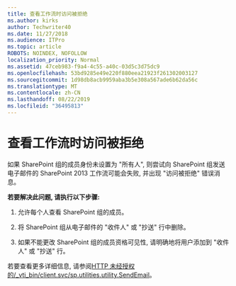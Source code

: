 ```yaml
---
title: 查看工作流时访问被拒绝
ms.author: kirks
author: Techwriter40
ms.date: 11/27/2018
ms.audience: ITPro
ms.topic: article
ROBOTS: NOINDEX, NOFOLLOW
localization_priority: Normal
ms.assetid: 47ceb983-f9a4-4c55-a40c-03d5c3d75dc9
ms.openlocfilehash: 53bd9285e49e220f880eea21923f261302003127
ms.sourcegitcommit: 1d98db8acb9959aba3b5e308a567ade6b62da56c
ms.translationtype: MT
ms.contentlocale: zh-CN
ms.lasthandoff: 08/22/2019
ms.locfileid: "36495813"
---
```

# <a name="access-denied-when-viewing-a-workflow"></a>查看工作流时访问被拒绝

如果 SharePoint 组的成员身份未设置为 "所有人", 则尝试向 SharePoint 组发送电子邮件的 SharePoint 2013 工作流可能会失败, 并出现 "访问被拒绝" 错误消息。
  
 **若要解决此问题, 请执行以下步骤:**
  
 1. 允许每个人查看 SharePoint 组的成员。
  
 2. 将 SharePoint 组从电子邮件的 "收件人" 或 "抄送" 行中删除。
  
 3. 如果不能更改 SharePoint 组的成员资格可见性, 请明确地将用户添加到 "收件人" 或 "抄送" 行。
  
若要查看更多详细信息, 请参阅[HTTP 未经授权的/_vti_bin/client.svc/sp.utilities.utility.SendEmail](https://go.microsoft.com/fwlink/?linkid=2044694&amp;clcid=0x409)。
  